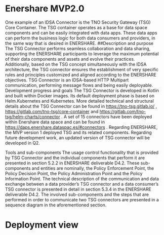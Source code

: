 # Enershare MVP2.0
One example of an IDSA Connector is the TNO Security Gateway (TSG) Core Container. The TSG container operates as a base for data space components and can be easily integrated with data apps. These data apps can perform the business logic for both data consumers and providers, in the same way that is desired in ENERSHARE. 
##Description and purpose
The TSG Connector performs seamless collaboration and data sharing, supporting the ENERSHARE participants to leverage the maximum potential of their data components and assets and evolve their practices. Additionally, based on the TSG concept simultaneously with the IDSA architecture, the TSG connector ensures the establishment of very specific rules and principles customized and aligned according to the ENERSHARE objectives. TSG Connector is an IDSA-based HTTP Multipart communication, performing message flows and being easily deployable.
Development progress and goals
The TSG Connector is developed in Kotlin and built within Docker images. Its default deployment phase is based on Helm.Kubernetes and Kubernetes. More detailed technical and structural details about the TSG Connector can be found in  https://tno-tsg.gitlab.io/ , https://gitlab.com/tno-tsg/core-container and https://gitlab.com/tno-tsg/helm-charts/connector . A set of 15 connectors have been deployed within Enershare data space and can be found in https://daps.enershare.dataspac.es/#connectors . Regarding ENERSHARE, the MVP version 1 deployed TSG and its related components. Regarding future development work, an  updated version of TSG connector will be developed in Q2.

Tools and sub-components
The usage control functionality that is provided by TSG Connector and the individual components that perform it are presented in section 5.2.2 in ENERSHARE deliverable D4.2. These sub-components and entities are nominally, the Policy Enforcement Point, the Policy Decision Point, the Policy Administration Point and the Policy Information Point.
The technical description of the communication and data exchange between a data provider’s TSG connector and a data consumer’s TSG connector is presented in detail in section 5.3.4 in the ENERSHARE deliverable D4.2. The involved sub-components and the steps that are performed in order to communicate two TSG connectors are presented in a sequence diagram in the aforementioned section.


# Deployment view
